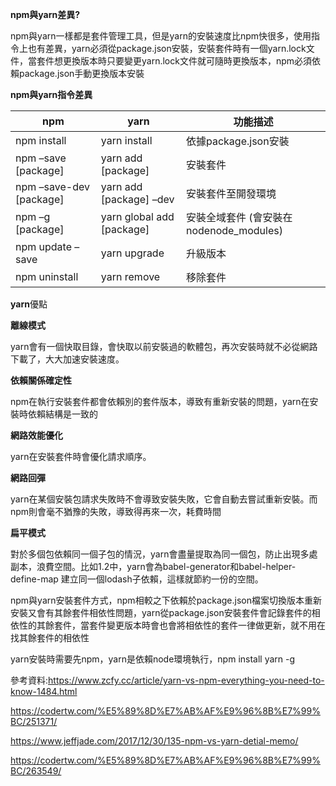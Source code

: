 **npm與yarn差異?**

npm與yarn一樣都是套件管理工具，但是yarn的安裝速度比npm快很多，使用指令上也有差異，yarn必須從package.json安裝，安裝套件時有一個yarn.lock文件，當套件想更換版本時只要變更yarn.lock文件就可隨時更換版本，npm必須依賴package.json手動更換版本安裝



**npm與yarn指令差異**

| npm                     | yarn                      | 功能描述                                |
| ----------------------- | ------------------------- | --------------------------------------- |
| npm install             | yarn install              | 依據package.json安裝                    |
| npm –save [package]     | yarn add [package]        | 安裝套件                                |
| npm –save-dev [package] | yarn add [package] –dev   | 安裝套件至開發環境                      |
| npm –g [package]        | yarn global add [package] | 安裝全域套件 (會安裝在nodenode_modules) |
| npm update –save        | yarn upgrade              | 升級版本                                |
| npm uninstall           | yarn remove               | 移除套件                                |



**yarn**優點

**離線模式**

 yarn會有一個快取目錄，會快取以前安裝過的軟體包，再次安裝時就不必從網路下載了，大大加速安裝速度。

**依賴關係確定性**

npm在執行安裝套件都會依賴別的套件版本，導致有重新安裝的問題，yarn在安裝時依賴結構是一致的

**網路效能優化**

yarn在安裝套件時會優化請求順序。

**網路回彈**

yarn在某個安裝包請求失敗時不會導致安裝失敗，它會自動去嘗試重新安裝。而npm則會毫不猶豫的失敗，導致得再來一次，耗費時間

**扁平模式**

對於多個包依賴同一個子包的情況，yarn會盡量提取為同一個包，防止出現多處副本，浪費空間。比如1.2中，yarn會為babel-generator和babel-helper-define-map 建立同一個lodash子依賴，這樣就節約一份的空間。



npm與yarn安裝套件方式，npm相較之下依賴於package.json檔案切換版本重新安裝又會有其餘套件相依性問題，yarn從package.json安裝套件會記錄套件的相依性的其餘套件，當套件變更版本時會也會將相依性的套件一律做更新，就不用在找其餘套件的相依性

yarn安裝時需要先npm，yarn是依賴node環境執行，npm install yarn -g



參考資料:https://www.zcfy.cc/article/yarn-vs-npm-everything-you-need-to-know-1484.html

https://codertw.com/%E5%89%8D%E7%AB%AF%E9%96%8B%E7%99%BC/251371/

https://www.jeffjade.com/2017/12/30/135-npm-vs-yarn-detial-memo/

https://codertw.com/%E5%89%8D%E7%AB%AF%E9%96%8B%E7%99%BC/263549/